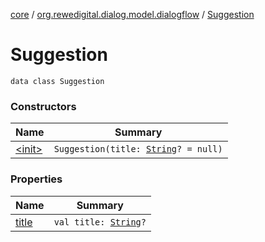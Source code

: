 [core](../../index.md) / [org.rewedigital.dialog.model.dialogflow](../index.md) / [Suggestion](./index.md)

# Suggestion

`data class Suggestion`

### Constructors

| Name | Summary |
|---|---|
| [&lt;init&gt;](-init-.md) | `Suggestion(title: `[`String`](https://kotlinlang.org/api/latest/jvm/stdlib/kotlin/-string/index.html)`? = null)` |

### Properties

| Name | Summary |
|---|---|
| [title](title.md) | `val title: `[`String`](https://kotlinlang.org/api/latest/jvm/stdlib/kotlin/-string/index.html)`?` |
